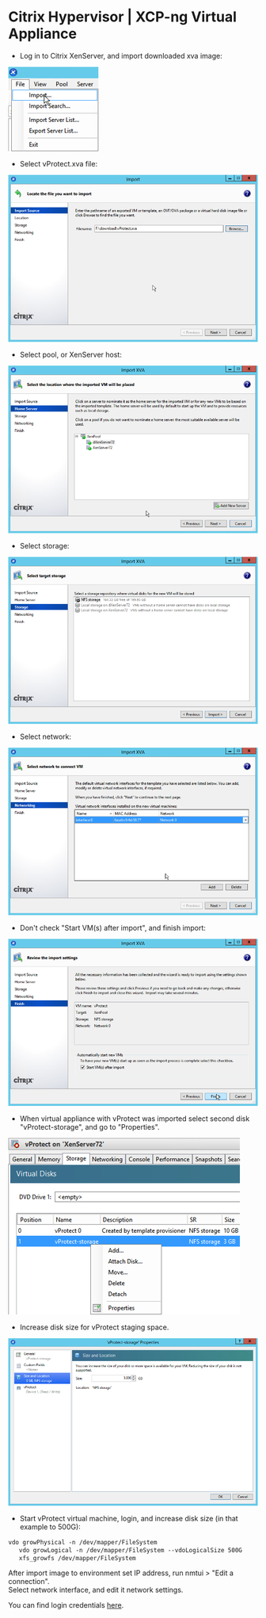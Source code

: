 # Citrix Hypervisor \| XCP-ng Virtual Appliance

* Log in to Citrix XenServer, and import downloaded xva image:

![](../../.gitbook/assets/virtual-appliance-citrix-xcp_ng-01%20%281%29%20%282%29%20%281%29.png)

* Select vProtect.xva file:

![](../../.gitbook/assets/virtual-appliance-citrix-xcp_ng-02%20%282%29%20%282%29%20%282%29.png)

* Select pool, or XenServer host:

![](../../.gitbook/assets/virtual-appliance-citrix-xcp_ng-03%20%282%29.png)

* Select storage:

![](../../.gitbook/assets/virtual-appliance-citrix-xcp_ng-04%20%281%29%20%282%29%20%281%29.png)

* Select network:

![](../../.gitbook/assets/virtual-appliance-citrix-xcp_ng-05%20%282%29.png)

* Don't check "Start VM\(s\) after import", and finish import:

![](../../.gitbook/assets/virtual-appliance-citrix-xcp_ng-06%20%282%29.png)

* When virtual appliance with vProtect was imported select second disk "vProtect-storage", and go to "Properties".

![](../../.gitbook/assets/virtual-appliance-citrix-xcp_ng-07%20%282%29%20%282%29%20%282%29.png)

* Increase disk size for vProtect staging space.

![](../../.gitbook/assets/virtual-appliance-citrix-xcp_ng-08%20%282%29%20%282%29%20%282%29.png)

* Start vProtect virtual machine, login, and increase disk size \(in that example to 500G\):

```text
vdo growPhysical -n /dev/mapper/FileSystem
   vdo growLogical -n /dev/mapper/FileSystem --vdoLogicalSize 500G
   xfs_growfs /dev/mapper/FileSystem
```

After import image to environment set IP address, run nmtui &gt; "Edit a connection".  
Select network interface, and edit it network settings.

You can find login credentials [here](./).

